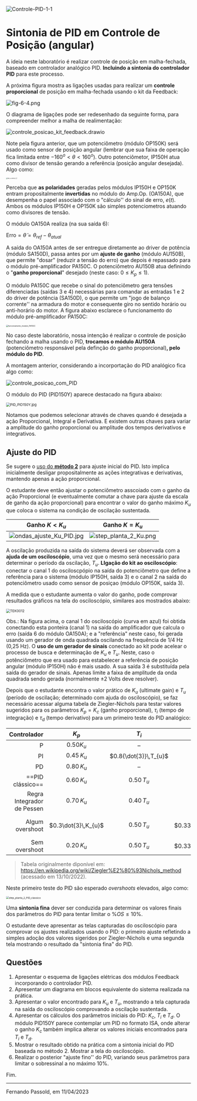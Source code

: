 ![Controle-PID-1-1](figs/Controle-PID-1-1.png)

# Sintonia de PID em Controle de Posição (angular)

<!-- Laboratório previsto para data de 11/04/2023.-->

A ideia neste laboratório é realizar controle de posição em malha-fechada, baseado em controlador analógico PID. **Incluindo a sintonia do controlador PID** para este processo.

<!--A próxima figura passa uma ideia da estrutura mecânica que tentaremos controlar.-->

<!--![conjunto_motor_taco.jpg](figs/conjunto_mototr_taco.jpg)-->

<!--A primeira figura ainda mostra o tacogerador acoplado ao sistema (módulo GT150X). Na realidade, o mesmo está sendo usado como uma carga para o motor (além do freio magnético que também aparece na figura mas não está previsto para ser usado), mas também está sendo aproveitado como um ``moto-redutor'' (motor com caixa de redução). Assim, o motor pode rotacionar mais e mais rápido sem comprometer tão rapidamente a faixa de leitura do nosso sensor de posição (potenciômetro, módulo OP150K).-->

A próxima figura mostra as ligações usadas para realizar um **controle proporcional** de posição em malha-fechada usando o kit da Feedback:

<!-- Manual da Feedback, Lab 6, fig 3.6.5 -->
<!-- ou no material do Mikhail, fig. 6.4 -->

![fig-6-4.png](figs/fig-6-4.png)

O diagrama de ligações pode ser redesenhado da seguinte forma, para compreender melhor a malha de realimentação:

![controle_posicao_kit_feedback.drawio](figs/controle_posicao_kit_feedback.drawio.png)



Note pela figura anterior, que um potenciômetro (módulo OP150K) será usado como sensor de posição angular (lembrar que sua faixa de operação fica limitada entre $-160^o < \theta < 160^o$). Outro potenciômetor, IP150H atua como divisor de tensão gerando a referência (posição angular desejada). Algo como:

<img src="figs/lab_controle_4_1.jpeg" alt="lab_controle_4_1" style="zoom:25%;" />

Perceba que **as polaridades** geradas pelos módulos IP150H e OP150K entram propositalmente **invertidas** no módulo do Amp.Op. (OA150A), que desempenha o papel associado com o "cálculo'' do sinal de erro, $e(t)$. Ambos os módulos IP150H e OP150K são simples potenciometros atuando como divisores de tensão. 

O módulo OA150A realiza (na sua saída 6):

$\text{Erro} = \tilde{\theta}=\theta_{ref} - \theta_{atual}$

A saída do OA150A antes de ser entregue diretamente ao driver de potência (módulo SA150D), passa antes por um **ajuste de ganho** (módulo AU150B), que permite "dosar" (reduzir a tensão do erro) que depois é repassado para o módulo pré-amplificador PA150C. O potenciômetro AU150B atua definindo o "**ganho proporcional**" desejado (neste caso: $0 \le K_p \le 1$). 

O módulo PA150C que recebe o sinal do potenciômetro gera tensões diferenciadas (saídas 3 e 4) necessárias para comandar as entradas 1 e  2 do driver de potência (SA150D), o que permite um "jogo de balanço corrente'' na armadura do motor e consequente giro no sentido horário ou anti-horário do motor. A figura abaixo esclarece o funcionamento do módulo pré-amplificador PA150C:

<img src="figs/funcionamento_modulo_PA150C.png" alt="funcionamento_modulo_PA150C" style="zoom:35%;" />



No caso deste laboratório, nossa intenção é realizar o controle de posição fechando a malha usando o PID, **trocamos o módulo AU150A** (potenciômetro responsável pela definção do ganho proporcional)**, pelo módulo do PID**.

A montagem anterior, considerando a incorportação do PID analógico fica algo como:

![controle_posicao_com_PID](figs/controle_posicao_com_PID.jpg)



O módulo do PID (PID150Y) aparece destacado na figura abaixo:

<img src="figs/PID_PID150Y.jpg" alt="PID_PID150Y.jpg" style="zoom:67%;" />

Notamos que podemos selecionar através de chaves quando é desejada a ação Proporcional, Integral e Derivativa. E existem outras chaves para variar a amplitude do ganho proporcional ou amplitude dos tempos derivativos e integrativos.



## Ajuste do PID

Se sugere o [uso do **método 2**](aula2/aula2b.html) para ajuste inicial do PID. Isto implica inicialmente desligar propositalmente as ações integrativas e derivativas, mantendo apenas a ação proporcional. 

O estudante deve então ajustar o potenciômetro asscoiado com o ganho da ação Proporcional (e eventualmente comutar a chave para ajuste da escala de ganho da ação proporcional) para encontrar o valor do ganho máximo $K_u$ que coloca o sistema na condição de oscilação sustentada. 

| Ganho $K < K_u$ | Ganho $K=K_u$ |
| :---: | :---: |
| ![ondas_ajuste_Ku_PID.jpg](figs/ondas_ajuste_Ku_PID.jpg) | ![step_planta_2_Ku.png](figs/step_planta_2_Ku.png) |

A oscilação produzida na saída do sistema deverá ser observada com a **ajuda de um osciloscópio**, uma vez que o mesmo será necessário para determinar o período da oscilação, $T_u$. **LIgação do kit ao osciloscópio**: conectar o canal 1 do osciloscpópio na saída do potenciômetro que define a referência para o sistema (módulo IP150H, saída 3) e o canal 2 na saída do potenciômetro usado como sensor de posiçao (módulo OP150K, saída 3).

A medida que o estudante aumenta o valor do ganho, pode comprovar resultados gráficos na tela do osciloscópio, similares aos mostrados abaixo:

<img src="figs/TEK0012.JPG" alt="TEK0012" style="zoom:67%;" />

Obs.: Na figura acima, o canal 1 do osciloscópio (curva em azul) foi obtida conectando esta ponteira (canal 1) na saída do amplificador que calcula o erro (saída 6 do módulo OA150A); e a "referência" neste caso, foi gerada usando um gerador de onda quadrada oscilando na frequência de 1/4 Hz (0,25 Hz). O **uso de um gerador de sinais** conectado ao kit pode acelear o processo de busca e determinação de $K_u$ e $T_u$. Neste, caso o potênciômetro que era usado para estabelecer a referência de posição angular (módulo IP150H) não é mais usado. A sua saída 3 é substituída pela saída do gerador de sinais. Apenas limite a faixa de amplitude da onda quadrada sendo gerada (normalmente $\pm 2$ Volts deve resolver). 

Depois que o estudante encontra o valor prático de $K_u$ (ultimate gain) e $T_u$ (período de oscilação; determinado com ajuda do osciloscópio), se faz necessário acessar alguma tabela de Ziegler-Nichols para testar valores sugeridos para os parâmetros $K_p=K_c$ (ganho proporcional), $\tau_i$ (tempo de integração) e $\tau_d$ (tempo derivativo) para um primeiro teste do PID analógico:

|                Controlador |       $K_{p}$       |        $T_{i}$        |       $T_{d}$        |            $K_{i}$            |           $K_{d}$           |
| -------------------------: | :-----------------: | :-------------------: | :------------------: | :---------------------------: | :-------------------------: |
|                          P |     $0.50K_{u}$     |           –           |          –           |               –               |              –              |
|                         PI |    $0.45\,K_{u}$    | $0.8{\dot{3}}\,T_{u}$ |          –           |       $0.54\,(K_u/T_u)$       |                             |
|                         PD |    $0.80\,K_{u}$    |           –           |    $0.125\,T_{u}$    |               –               |    $0.100\,K_{u}\,T_{u}$    |
|           ==PID clássico== |    $0.60\,K_{u}$    |     $0.50\,T_{u}$     |    $0.125\,T_{u}$    |     $1.2\,(K_{u}/T_{u})$      |    $0.075\,K_{u}\,T_{u}$    |
| Regra Integrador de Pessen |    $0.70\,K_{u}$    |     $0.40\,T_{u}$     |    $0.150\,T_{u}$    |     $1.75\,(K_{u}/T_{u})$     |    $0.105\,K_{u}\,T_{u}$    |
|            Algum overshoot | $0.3\dot{3}\,K_{u}$ |     $0.50\,T_{u}$     | $0.33\dot{3}\,T_{u}$ | $0.{6}\dot{6}\,(K_{u}/T_{u})$ | $0.11\dot{1}\,K_{u}\,T_{u}$ |
|              Sem overshoot |    $0.20\,K_{u}$    |    $0.50\, T_{u}$     | $0.33\dot{3}\,T_{u}$ |     $0.40\,(K_{u}/T_{u})$     | $0.06\dot{6}\,K_{u}\,T_{u}$ |

> Tabela originalmente diponível em: https://en.wikipedia.org/wiki/Ziegler%E2%80%93Nichols_method (acessado em 13/10/2022).

Neste primeiro teste do PID são esperado *overshoots* elevados, algo como:

<img src="figs/step_planta_2_PID_classico.png" alt="step_planta_2_PID_classico" style="zoom:48%;" />

Uma **sintonia fina** dever ser conduzida para determinar os valores finais dos parâmetros do PID para tentar limitar o $\%OS \le 10\%$.

O estudante deve apresentar as telas capturadas do osciloscópio para comprovar os ajustes realizados usando o PID: o primeiro ajuste refletindo a simples adoção dos valores sigeridos por Ziegler-Nichols e uma segunda tela mostrando o resultado da "sintonia fina" do PID.



## Questões

1. Apresentar o esquema de ligações elétricas dos módulos Feedback incorporando o controlador PID.
2. Apresentar um diagrama em blocos equivalente do sistema realizada na prática.
3. Apresentar o valor encontrado para $K_u$ e $T_u$, mostrando a tela capturada na saída do osciloscópio comprovando a oscilação sustentada.
4. Apresentar os cálculos dos parâmetros iniciais do PID: $K_c$, $T_i$ e $T_d$. O módulo PID150Y parece contemplar um PID no formato ISA, onde alterar o ganho $K_c$ também implica alterar os valores iniciais encontrados para $T_i$ e $T_d$.
5. Mostrar o resultado obtido na prática com a sintonia inicial do PID baseada no método 2. Mostrar a tela do osciloscópio.
6. Realizar o posterior "ajuste fino'' do PID, variando seus parâmetros para limitar o sobressinal a no máximo 10%.

Fim.

---

Fernando Passold, em 11/04/2023
